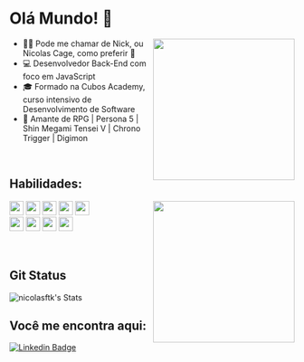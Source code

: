 # Olá Mundo! :dart:

<img src=https://media.tenor.com/EY9-VyGowIMAAAAC/persona5-akira-kurusu.gif width="250" align="right" >

- :man_technologist: Pode me chamar de Nick, ou Nicolas Cage, como preferir 🤣
- :computer: Desenvolvedor Back-End com foco em JavaScript
- :mortar_board: Formado na Cubos Academy, curso intensivo de Desenvolvimento de Software
- :game_die: Amante de RPG | Persona 5 | Shin Megami Tensei V | Chrono Trigger | Digimon
<br>


## Habilidades:

<img src=https://media.tenor.com/YjyN4su14BkAAAAC/persona-futaba.gif width="250" align="right">

<img height=25 src="https://img.shields.io/badge/JavaScript-323330?style=for-the-badge&logo=javascript&logoColor=F7DF1E"> <img height=25 src="https://img.shields.io/badge/Node%20js-339933?style=for-the-badge&logo=nodedotjs&logoColor=white"> <img height=25 src="https://img.shields.io/badge/PostgreSQL-316192?style=for-the-badge&logo=postgresql&logoColor=white">  <img height=25 src="https://img.shields.io/badge/Express%20js-000000?style=for-the-badge&logo=express&logoColor=white"> <img height=25 src="https://img.shields.io/badge/TypeScript-007ACC?style=for-the-badge&logo=typescript&logoColor=white"> <br> 
<img src="https://img.shields.io/badge/HTML5-E34F26?style=for-the-badge&logo=html5&logoColor=white" height="25"> <img height=25 src="https://img.shields.io/badge/GitHub-100000?style=for-the-badge&logo=github&logoColor=white"> <img height=25 src="https://img.shields.io/badge/npm-CB3837?style=for-the-badge&logo=npm&logoColor=white"> <img height=25 src="https://img.shields.io/badge/eslint-3A33D1?style=for-the-badge&logo=eslint&logoColor=white">
<br>
<br>
<br>


## Git Status
![nicolasftk's Stats](https://github-readme-stats-iu18ev5u2-nicolasftk.vercel.app/api?username=nicolasftk&count_private=true&include_all_commits=false&show_icons=true&line_height=15&theme=midnight-purple&hide_border=true)


## Você me encontra aqui:

[![Linkedin Badge](https://img.shields.io/badge/-LinkedIn-blue?style=flat-square&logo=Linkedin&logoColor=white&link=LINK_LINKEDIN)](https://www.linkedin.com/in/nicholas-fortunato/)





